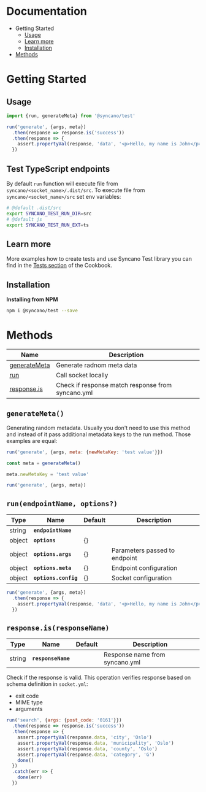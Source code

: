 # Documentation

- Getting Started
  - [Usage](#usage)
  - [Learn more](#learn-more)
  - [Installation](#installation)
- [Methods](#methods)

# Getting Started

## Usage 

```js
import {run, generateMeta} from '@syncano/test'
```

```js
run('generate', {args, meta})
  .then(response => response.is('success'))
  .then(response => {
    assert.propertyVal(response, 'data', '<p>Hello, my name is John</p>')
  })
```

## Test TypeScript endpoints

By default `run` function will execute file from `syncano/<socket_name>/.dist/src`. To execute file from `syncano/<socket_name>/src` set env variables:
```bash
# @default .dist/src
export SYNCANO_TEST_RUN_DIR=src
# @default js
export SYNCANO_TEST_RUN_EXT=ts
```

## Learn more

More examples how to create tests and use Syncano Test library you can find in the [Tests section](https://cookbook.syncano.io/) of the Cookbook. 

## Installation

**Installing from NPM**

```bash
npm i @syncano/test --save
```

# Methods

| Name                                     | Description                                       |
| ---------------------------------------- | ------------------------------------------------- |
| [generateMeta](#generatemeta)            | Generate radnom meta data                         |
| [run](#runendpointname-args-meta-config) | Call socket locally                               |
| [response.is](#responseisresponsename)   | Check if response match response from syncano.yml |

## `generateMeta()`

Generating random metadata. Usually you don't need to use this method and instead of it pass additional metadata keys to the run method. Those examples are equal:

```js
run('generate', {args, meta: {newMetaKey: 'test value'}})
```

```js
const meta = generateMeta()

meta.newMetaKey = 'test value'

run('generate', {args, meta})
```


## `run(endpointName, options?)`

| Type   | Name                 | Default | Description                   |
| ------ | -------------------- | ------- | ----------------------------- |
| string | **`endpointName`**   |         |                               |
| object | **`options`**        | {}      |                               |
| object | **`options.args`**   | {}      | Parameters passed to endpoint |
| object | **`options.meta`**   | {}      | Endpoint configuration        |
| object | **`options.config`** | {}      | Socket configuration          |

```js
run('generate', {args, meta})
  .then(response => {
    assert.propertyVal(response, 'data', '<p>Hello, my name is John</p>')
  })
```

## `response.is(responseName)`

| Type   | Name               | Default | Description                    |
| ------ | ------------------ | ------- | ------------------------------ |
| string | **`responseName`** |         | Response name from syncano.yml |

Check if the response is valid. This operation verifies response based on schema definition in `socket.yml`:

- exit code
- MIME type
- arguments

```js
run('search', {args: {post_code: '0161'}})
  .then(response => response.is('success'))
  .then(response => {
    assert.propertyVal(response.data, 'city', 'Oslo')
    assert.propertyVal(response.data, 'municipality', 'Oslo')
    assert.propertyVal(response.data, 'county', 'Oslo')
    assert.propertyVal(response.data, 'category', 'G')
    done()
  })
  .catch(err => {
    done(err)
  })
```
